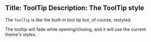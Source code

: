 Title: ToolTip
Description: The ToolTip style
---

The `ToolTip` is like the built-in tool tip but, of course, restyled.

The tooltip will fade while opening/closing, and it will use the current theme's styles.
